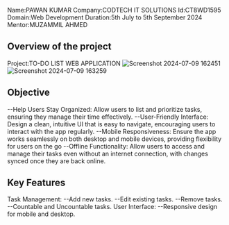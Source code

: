 Name:PAWAN KUMAR
Company:CODTECH IT SOLUTIONS
Id:CT8WD1595
Domain:Web Development
Duration:5th July to 5th September 2024 
Mentor:MUZAMMIL AHMED

Overview of the project
-----------------------
Project:TO-DO LIST WEB APPLICATION
![Screenshot 2024-07-09 162451](https://github.com/Pawan8828/CODTECH-Task1/assets/147795125/66fe9fed-8d65-4ff0-8cb5-d718dfc23fe8)
![Screenshot 2024-07-09 163259](https://github.com/Pawan8828/CODTECH-Task1/assets/147795125/e21eb3b6-8306-44de-841d-d94b5d73cb88)


Objective
---------
--Help Users Stay Organized: Allow users to list and prioritize tasks, ensuring they manage their time effectively.
--User-Friendly Interface: Design a clean, intuitive UI that is easy to navigate, encouraging users to interact with the app regularly.
--Mobile Responsiveness: Ensure the app works seamlessly on both desktop and mobile devices, providing flexibility for users on the go
--Offline Functionality: Allow users to access and manage their tasks even without an internet connection, with changes synced once they are back  online.

Key Features
------------
Task Management:
--Add new tasks.
--Edit existing tasks.
--Remove tasks.
--Countable and Uncountable tasks.
User Interface:
--Responsive design for mobile and desktop.

